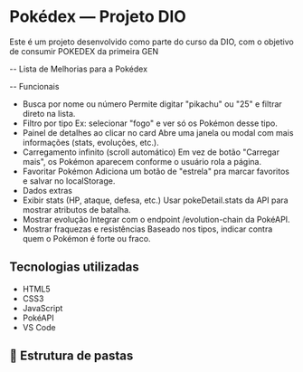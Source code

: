 #  Pokédex — Projeto DIO

Este é um projeto desenvolvido como parte do curso da DIO, com o objetivo de consumir POKEDEX da primeira GEN

-- Lista de Melhorias para a Pokédex

-- Funcionais
- Busca por nome ou número
Permite digitar "pikachu" ou "25" e filtrar direto na lista.
- Filtro por tipo
Ex: selecionar "fogo" e ver só os Pokémon desse tipo.
- Painel de detalhes ao clicar no card
Abre uma janela ou modal com mais informações (stats, evoluções, etc.).
- Carregamento infinito (scroll automático)
Em vez de botão "Carregar mais", os Pokémon aparecem conforme o usuário rola a página.
- Favoritar Pokémon
Adiciona um botão de "estrela" pra marcar favoritos e salvar no localStorage.
- Dados extras
- Exibir stats (HP, ataque, defesa, etc.)
Usar pokeDetail.stats da API para mostrar atributos de batalha.
- Mostrar evolução
Integrar com o endpoint /evolution-chain da PokéAPI.
- Mostrar fraquezas e resistências
Baseado nos tipos, indicar contra quem o Pokémon é forte ou fraco.

##  Tecnologias utilizadas

- HTML5
- CSS3
- JavaScript 
- PokéAPI
- VS Code 

## 📁 Estrutura de pastas
